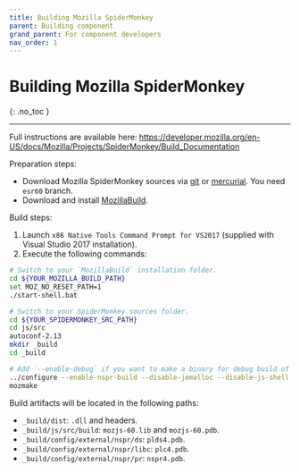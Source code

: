 ```yaml
---
title: Building Mozilla SpiderMonkey
parent: Building component
grand_parent: For component developers
nav_order: 1
---
```


# Building Mozilla SpiderMonkey
{: .no_toc }

---

Full instructions are available here: https://developer.mozilla.org/en-US/docs/Mozilla/Projects/SpiderMonkey/Build_Documentation

Preparation steps:
 - Download Mozilla SpiderMonkey sources via [git](https://github.com/mozilla/gecko-dev/tree/esr60) or [mercurial](https://hg.mozilla.org/mozilla-central). You need `esr60` branch.
 - Download and install [MozillaBuild](https://developer.mozilla.org/en-US/docs/Mozilla/Developer_guide/Build_Instructions/Windows_Prerequisites#Required_tools).

Build steps:
1. Launch `x86 Native Tools Command Prompt for VS2017` (supplied with Visual Studio 2017 installation).
1. Execute the following commands:

~~~bash
# Switch to your `MozillaBuild` installation folder.
cd ${YOUR_MOZILLA_BUILD_PATH}
set MOZ_NO_RESET_PATH=1
./start-shell.bat

# Switch to your SpiderMonkey sources folder.
cd ${YOUR_SPIDERMONKEY_SRC_PATH}
cd js/src
autoconf-2.13
mkdir _build
cd _build

# Add `--enable-debug` if you want to make a binary for debug build of SMP
../configure --enable-nspr-build --disable-jemalloc --disable-js-shell --disable-tests` 
mozmake
~~~
Build artifacts will be located in the following paths:
  - `_build/dist`: `.dll` and headers.
  - `_build/js/src/build`: `mozjs-60.lib` and `mozjs-60.pdb`.
  - `_build/config/external/nspr/ds`: `plds4.pdb`.
  - `_build/config/external/nspr/libc`: `plc4.pdb`.
  - `_build/config/external/nspr/pr`: `nspr4.pdb`.
